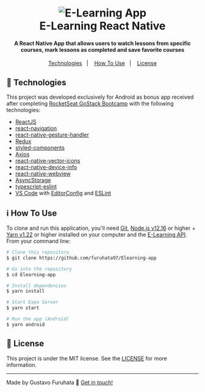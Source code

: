 <h1 align="center">
    <img alt="E-Learning App" src="https://www.notion.so/image/https%3A%2F%2Fs3-us-west-2.amazonaws.com%2Fsecure.notion-static.com%2F00ecd336-c672-436b-a871-017e19843232%2FelearningBkg.png?table=block&id=7ee841a8-5566-410f-909e-ffcb94ae9dd8&width=3840&userId=&cache=v2" />
    <br>
    E-Learning React Native
</h1>

<h4 align="center">
  A React Native App that allows users to watch lessons from specific courses, mark lessons as completed and save favorite courses
</h4>

<p align="center">
  <a href="#rocket-technologies">Technologies</a>&nbsp;&nbsp;&nbsp;|&nbsp;&nbsp;&nbsp;
  <a href="#information_source-how-to-use">How To Use</a>&nbsp;&nbsp;&nbsp;|&nbsp;&nbsp;&nbsp;
  <a href="#memo-license">License</a>
</p>

## :rocket: Technologies

This project was developed exclusively for Android as bonus app received after completing [RocketSeat GoStack Bootcamp](https://rocketseat.com.br/bootcamp) with the following technologies:

- [ReactJS](https://reactjs.org/)
- [react-navigation](https://reactnavigation.org/)
- [react-native-gesture-handler](https://github.com/kmagiera/react-native-gesture-handler)
- [Redux](https://reactjs.org/docs/hooks-intro.html)
- [styled-components](https://www.styled-components.com/)
- [Axios](https://github.com/axios/axios)
- [react-native-vector-icons](https://github.com/oblador/react-native-vector-icons)
- [react-native-device-info](https://github.com/react-native-device-info/react-native-device-info)
- [react-native-webview](https://github.com/react-native-webview/react-native-webview)
- [AsyncStorage](https://react-native-async-storage.github.io/async-storage)
- [typescript-eslint](https://github.com/typescript-eslint/typescript-eslint)
- [VS Code][vc] with [EditorConfig][vceditconfig] and [ESLint][vceslint]

## :information_source: How To Use

To clone and run this application, you'll need [Git](https://git-scm.com), [Node.js v12.16][nodejs] or higher + [Yarn v1.22][yarn] or higher installed on your computer and the [E-Learning API](https://github.com/furuhata97/ELearning-back). From your command line:

```bash
# Clone this repository
$ git clone https://github.com/furuhata97/Elearning-app

# Go into the repository
$ cd Elearning-app

# Install dependencies
$ yarn install

# Start Expo Server
$ yarn start

# Run the app (Android)
$ yarn android
```

## :memo: License

This project is under the MIT license. See the [LICENSE](https://github.com/furuhata97/Elearning-app/LICENSE) for more information.

---

Made by Gustavo Furuhata :wave: [Get in touch!](https://www.linkedin.com/in/gustavo-furuhata/)

[nodejs]: https://nodejs.org/
[yarn]: https://yarnpkg.com/
[vc]: https://code.visualstudio.com/
[vceditconfig]: https://marketplace.visualstudio.com/items?itemName=EditorConfig.EditorConfig
[vceslint]: https://marketplace.visualstudio.com/items?itemName=dbaeumer.vscode-eslint
